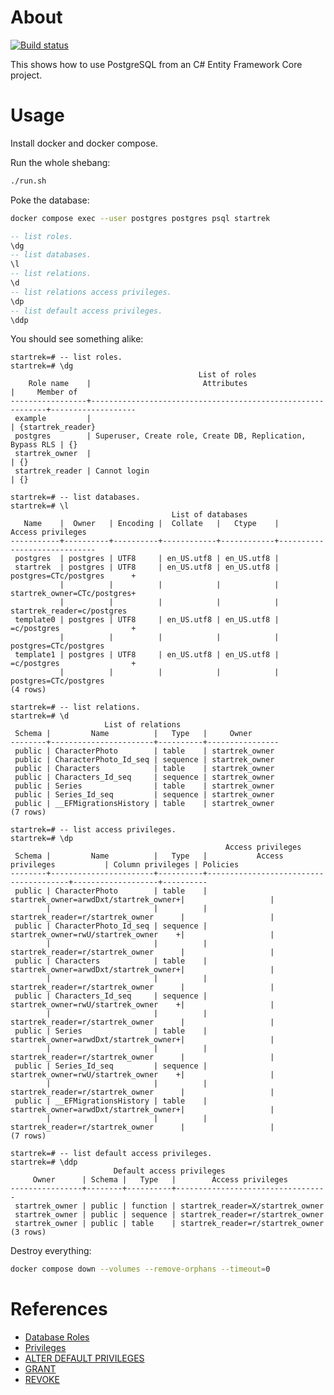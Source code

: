 # About

[![Build status](https://github.com/rgl/postgres-entity-framework-core-example/workflows/build/badge.svg)](https://github.com/rgl/postgres-entity-framework-core-example/actions?query=workflow%3Abuild)

This shows how to use PostgreSQL from an C# Entity Framework Core project.

# Usage

Install docker and docker compose.

Run the whole shebang:

```bash
./run.sh
```

Poke the database:

```bash
docker compose exec --user postgres postgres psql startrek
```
```sql
-- list roles.
\dg
-- list databases.
\l
-- list relations.
\d
-- list relations access privileges.
\dp
-- list default access privileges.
\ddp
```

You should see something alike:

```plain
startrek=# -- list roles.
startrek=# \dg
                                          List of roles
    Role name    |                         Attributes                         |     Member of     
-----------------+------------------------------------------------------------+-------------------
 example         |                                                            | {startrek_reader}
 postgres        | Superuser, Create role, Create DB, Replication, Bypass RLS | {}
 startrek_owner  |                                                            | {}
 startrek_reader | Cannot login                                               | {}

startrek=# -- list databases.
startrek=# \l
                                    List of databases
   Name    |  Owner   | Encoding |  Collate   |   Ctype    |      Access privileges      
-----------+----------+----------+------------+------------+-----------------------------
 postgres  | postgres | UTF8     | en_US.utf8 | en_US.utf8 | 
 startrek  | postgres | UTF8     | en_US.utf8 | en_US.utf8 | postgres=CTc/postgres      +
           |          |          |            |            | startrek_owner=CTc/postgres+
           |          |          |            |            | startrek_reader=c/postgres
 template0 | postgres | UTF8     | en_US.utf8 | en_US.utf8 | =c/postgres                +
           |          |          |            |            | postgres=CTc/postgres
 template1 | postgres | UTF8     | en_US.utf8 | en_US.utf8 | =c/postgres                +
           |          |          |            |            | postgres=CTc/postgres
(4 rows)

startrek=# -- list relations.
startrek=# \d
                     List of relations
 Schema |         Name          |   Type   |     Owner      
--------+-----------------------+----------+----------------
 public | CharacterPhoto        | table    | startrek_owner
 public | CharacterPhoto_Id_seq | sequence | startrek_owner
 public | Characters            | table    | startrek_owner
 public | Characters_Id_seq     | sequence | startrek_owner
 public | Series                | table    | startrek_owner
 public | Series_Id_seq         | sequence | startrek_owner
 public | __EFMigrationsHistory | table    | startrek_owner
(7 rows)

startrek=# -- list access privileges.
startrek=# \dp
                                                Access privileges
 Schema |         Name          |   Type   |           Access privileges           | Column privileges | Policies 
--------+-----------------------+----------+---------------------------------------+-------------------+----------
 public | CharacterPhoto        | table    | startrek_owner=arwdDxt/startrek_owner+|                   | 
        |                       |          | startrek_reader=r/startrek_owner      |                   | 
 public | CharacterPhoto_Id_seq | sequence | startrek_owner=rwU/startrek_owner    +|                   | 
        |                       |          | startrek_reader=r/startrek_owner      |                   | 
 public | Characters            | table    | startrek_owner=arwdDxt/startrek_owner+|                   | 
        |                       |          | startrek_reader=r/startrek_owner      |                   | 
 public | Characters_Id_seq     | sequence | startrek_owner=rwU/startrek_owner    +|                   | 
        |                       |          | startrek_reader=r/startrek_owner      |                   | 
 public | Series                | table    | startrek_owner=arwdDxt/startrek_owner+|                   | 
        |                       |          | startrek_reader=r/startrek_owner      |                   | 
 public | Series_Id_seq         | sequence | startrek_owner=rwU/startrek_owner    +|                   | 
        |                       |          | startrek_reader=r/startrek_owner      |                   | 
 public | __EFMigrationsHistory | table    | startrek_owner=arwdDxt/startrek_owner+|                   | 
        |                       |          | startrek_reader=r/startrek_owner      |                   | 
(7 rows)

startrek=# -- list default access privileges.
startrek=# \ddp
                       Default access privileges
     Owner      | Schema |   Type   |        Access privileges         
----------------+--------+----------+----------------------------------
 startrek_owner | public | function | startrek_reader=X/startrek_owner
 startrek_owner | public | sequence | startrek_reader=r/startrek_owner
 startrek_owner | public | table    | startrek_reader=r/startrek_owner
(3 rows)
```

Destroy everything:

```bash
docker compose down --volumes --remove-orphans --timeout=0
```

# References

* [Database Roles](https://www.postgresql.org/docs/14/user-manag.html)
* [Privileges](https://www.postgresql.org/docs/14/ddl-priv.html)
* [ALTER DEFAULT PRIVILEGES](https://www.postgresql.org/docs/14/sql-alterdefaultprivileges.html)
* [GRANT](https://www.postgresql.org/docs/14/sql-grant.html)
* [REVOKE](https://www.postgresql.org/docs/14/sql-revoke.html)
